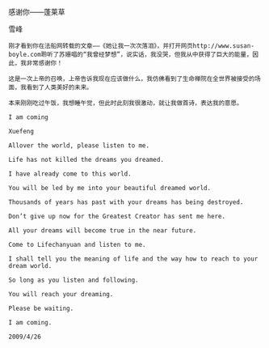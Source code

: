 感谢你——蓬莱草

雪峰


    刚才看到你在法船网转载的文章——《她让我一次次落泪》，并打开网页http://www.susan-boyle.com聆听了苏姗唱的“我曾经梦想”，说实话，我没哭，但我从中获得了巨大的能量，因此，我非常感谢你！

    这是一次上帝的召唤，上帝告诉我现在应该做什么，我仿佛看到了生命禅院在全世界被接受的场面，我看到了人类美好的未来。

    本来刚刚吃过午饭，我想睡午觉，但此时此刻我很激动，就让我做首诗，表达我的意愿。

    I am coming

    Xuefeng

    Allover the world, please listen to me.

    Life has not killed the dreams you dreamed.

    I have already come to this world.

    You will be led by me into your beautiful dreamed world.

    Thousands of years has past with your dreams has being destroyed.

    Don’t give up now for the Greatest Creator has sent me here.

    All your dreams will become true in the near future.

    Come to Lifechanyuan and listen to me.

    I shall tell you the meaning of life and the way how to reach to your dream world.

    So long as you listen and following.

    You will reach your dreaming.

    Please be waiting.

    I am coming.

    2009/4/26



